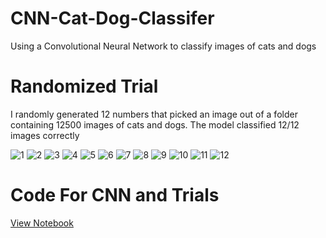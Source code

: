 # CNN-Cat-Dog-Classifer
Using a Convolutional Neural Network to classify images of cats and dogs

# Randomized Trial
I randomly generated 12 numbers that picked an image out of a folder containing 12500 images of cats and dogs.
The model classified 12/12 images correctly

![1](https://raw.githubusercontent.com/vee-upatising/CNN-Cat-Dog-Classifer/master/1.JPG)
![2](https://raw.githubusercontent.com/vee-upatising/CNN-Cat-Dog-Classifer/master/2.JPG)
![3](https://raw.githubusercontent.com/vee-upatising/CNN-Cat-Dog-Classifer/master/3.JPG)
![4](https://raw.githubusercontent.com/vee-upatising/CNN-Cat-Dog-Classifer/master/4.JPG)
![5](https://raw.githubusercontent.com/vee-upatising/CNN-Cat-Dog-Classifer/master/5.JPG)
![6](https://raw.githubusercontent.com/vee-upatising/CNN-Cat-Dog-Classifer/master/6.JPG)
![7](https://raw.githubusercontent.com/vee-upatising/CNN-Cat-Dog-Classifer/master/7.JPG)
![8](https://raw.githubusercontent.com/vee-upatising/CNN-Cat-Dog-Classifer/master/8.JPG)
![9](https://raw.githubusercontent.com/vee-upatising/CNN-Cat-Dog-Classifer/master/9.JPG)
![10](https://raw.githubusercontent.com/vee-upatising/CNN-Cat-Dog-Classifer/master/10.JPG)
![11](https://raw.githubusercontent.com/vee-upatising/CNN-Cat-Dog-Classifer/master/11.JPG)
![12](https://raw.githubusercontent.com/vee-upatising/CNN-Cat-Dog-Classifer/master/12.JPG)

# Code For CNN and Trials
[View Notebook](https://nbviewer.jupyter.org/github/vee-upatising/CNN-Cat-Dog-Classifer/blob/master/CNN%20Cat%20Dog.ipynb)


